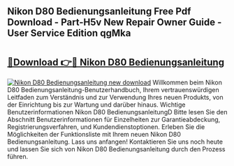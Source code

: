 ## Nikon D80 Bedienungsanleitung Free Pdf Download - Part-H5v New Repair Owner Guide - User Service Edition qgMka

# <h2><a href="http://df5avva.blite.top/?on=Nikon+D80+Bedienungsanleitung">🔗Download 👉🔴 Nikon D80 Bedienungsanleitung</a></h2>

[![Nikon D80 Bedienungsanleitung new download](https://i.imgur.com/lujVjoI.png)](http://df5avva.blite.top/?on=Nikon+D80+Bedienungsanleitung)
Willkommen beim Nikon D80 Bedienungsanleitung-Benutzerhandbuch, Ihrem vertrauenswürdigen Leitfaden zum Verständnis und zur Verwendung Ihres neuen Produkts, von der Einrichtung bis zur Wartung und darüber hinaus. Wichtige Benutzerinformationen Nikon D80 BedienungsanleitungD Bitte lesen Sie den Abschnitt Benutzerinformationen für Einzelheiten zur Garantieabdeckung, Registrierungsverfahren, und Kundendienstoptionen. Erleben Sie die Möglichkeiten der Funktionsliste mit Ihrem neuen Nikon D80 Bedienungsanleitung. Lass uns anfangen! Kontaktieren Sie uns noch heute und lassen Sie sich von Nikon D80 Bedienungsanleitung durch den Prozess führen.

